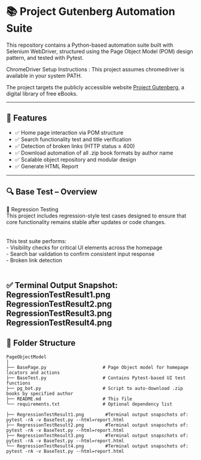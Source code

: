 # 📚 Project Gutenberg Automation Suite

This repository contains a Python-based automation suite built with Selenium WebDriver, 
structured using the Page Object Model (POM) design pattern, and tested with Pytest.

ChromeDriver Setup Instructions : This project assumes chromedriver is available in your system PATH.

The project targets the publicly accessible website [Project Gutenberg](https://www.gutenberg.org), 
a digital library of free eBooks.

---------------------------------------------------------------------

## 🚀 Features

- ✅ Home page interaction via POM structure
- ✅ Search functionality test and title verification
- ✅ Detection of broken links (HTTP status ≥ 400)
- ✅ Download automation of all .zip book formats by author name
- ✅ Scalable object repository and modular design
- ✅ Generate HTML Report

--------------------------------------------------------------------------------------------------------------------------------------------
## 🔍 Base Test – Overview

🔁 Regression Testing<br>
    This project includes regression-style test cases designed to ensure that core functionality remains stable after updates or code changes.<br><br><br>
    This test suite performs:<br>
        - Visibility checks for critical UI elements across the homepage<br>
        - Search bar validation to confirm consistent input response<br>
        - Broken link detection<br>
<br>



✅   Terminal Output Snapshot:<br>
        RegressionTestResult1.png<br>
        RegressionTestResult2.png<br>
        RegressionTestResult3.png<br>
        RegressionTestResult4.png<br>   
---------------------------------------------------------------------------------------------------------------------------------------------
## 📂 Folder Structure
```
PageObjectModel 
│
├── BasePage.py                     # Page Object model for homepage locators and actions
├── BaseTest.py                     # Contains Pytest-based UI test functions
├── pg_bot.py                       # Script to auto-download .zip books by specified author 
├── README.md                       # This file
└── requirements.txt                # Optional dependency list

├── RegressionTestResult1.png        #Terminal output snapschots of:  pytest -rA -v BaseTest.py --html=report.html
├── RegressionTestResult2.png        #Terminal output snapschots of:  pytest -rA -v BaseTest.py --html=report.html   
├── RegressionTestResult3.png        #Terminal output snapschots of:  pytest -rA -v BaseTest.py --html=report.html
└── RegressionTestResult4.png        #Terminal output snapschots of:  pytest -rA -v BaseTest.py --html=report.html
```




